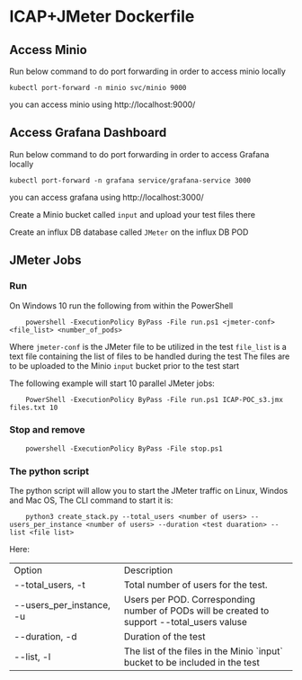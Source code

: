 # ICAP+JMeter Dockerfile

## Access Minio
Run below command to do port forwarding in order to access minio locally
```
kubectl port-forward -n minio svc/minio 9000
```
you can access minio using http://localhost:9000/
## Access Grafana Dashboard
Run below command to do port forwarding in order to access Grafana locally 
```
kubectl port-forward -n grafana service/grafana-service 3000
```
you can access grafana using http://localhost:3000/

Create a Minio bucket called `input` and upload your test files there

Create an influx DB database called `JMeter` on the influx DB POD

## JMeter Jobs
### Run
On Windows 10 run the following from within the PowerShell
```
    powershell -ExecutionPolicy ByPass -File run.ps1 <jmeter-conf> <file_list> <number_of_pods>
```
Where
`jmeter-conf` is the JMeter file to be utilized in the test
`file_list` is a text file containing the list of files to be handled during the test
The files are to be uploaded to the Minio `input` bucket prior to the test start

The following example will start 10 parallel JMeter jobs:
```
    PowerShell -ExecutionPolicy ByPass -File run.ps1 ICAP-POC_s3.jmx files.txt 10
```
### Stop and remove 
```
    powershell -ExecutionPolicy ByPass -File stop.ps1
```
### The python script
The python script will allow you to start the JMeter traffic on Linux, Windos and Mac OS,
The CLI command to start it is:
```
    python3 create_stack.py --total_users <number of users> --users_per_instance <number of users> --duration <test duaration> --list <file list>
```
Here:
<table>
<tr>
<td width="180"> Option </td> <td> Description </td>
</tr>
<tr>
<td> --total_users, -t </td>
<td>
Total number of users for the test.
</td>
</tr>
<tr>
<td> --users_per_instance, -u </td>
<td>
Users per POD. Corresponding number of PODs will be created to support --total_users valuse
</td>
</tr>
<tr>
<td> --duration, -d </td>
<td>
Duration of the test
</td>
</tr>
<tr>
<td> --list, -l </td>
<td>
The list of the files in the Minio `input` bucket to be included in the test
</td>
</tr>
</table>
